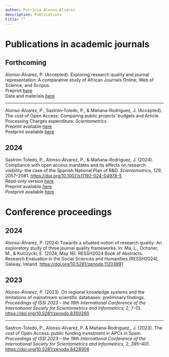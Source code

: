 ```yaml
---
author: Patricia Alonso-Álvarez
description: Publications
title: ""
---
```

# Publications in academic journals

## Forthcoming

Alonso-Álvarez, P. (Accepted). Exploring research quality and journal representation: A comparative study of African Journals Online, Web of Science, and Scopus.<br> 
Preprint [here](https://doi.org/10.31235/osf.io/tchxz)<br>
Data and materials [here](https://doi.org/10.17605/OSF.IO/E2F6Z)

---

Alonso-Álvarez, P., Sastrón-Toledo, P., & Mañana-Rodríguez, J. (Accepted). The cost of Open Access: Comparing public projects’ budgets and Article Processing Charges expenditure. _Scientometrics_.<br> 
Preprint available [here](https://doi.org/10.31235/osf.io/98j5p)<br>
Postprint available [here](/postprints/the_cost_of_open_access.pdf)

## 2024

Sastrón-Toledo, P., Alonso-Álvarez, P., & Mañana-Rodríguez, J. (2024). Compliance with open access mandates and its effects on research visibility: the case of the Spanish National Plan of R&D. _Scientometrics, 129_, 2057–2081. https://doi.org/10.1007/s11192-024-04978-5<br>
Read-only version [here](https://rdcu.be/dBWHM)<br>
Preprint available [here](https://doi.org/10.31235/osf.io/dmpny)<br>
Postprint available [here](/postprints/compliance_with_oa_mandates.pdf)


# Conference proceedings

## 2024

Alonso-Álvarez, P. (2024) Towards a situated notion of research quality: An exploratory study of three journal quality frameworks. In: Ma, L., Ochsner, M., & Kulczycki, E. (2024, May 16). RESSH2024 Book of Abstracts. Research Evaluation in the Social Sciences and Humanities (RESSH2024), Galway, Ireland. https://doi.org/10.5281/zenodo.11203991

## 2023

Alonso-Álvarez, P. (2023). On regional knowledge systems and the limitations of mainstream scientific databases: preliminary findings. _Proceedings of ISSI 2023 – the 19th International Conference of the International Society for Scientometrics and Informetrics, 2_, 7–13. https://doi.org/10.5281/zenodo.8350260

----

Sastron-Toledo, P., Alonso-Alvarez, P. & Mañana-Rodriguez., J. (2023). The cost of Open Access: public funding investment in APCs in Spain. _Proceedings of ISSI 2023 – the 19th International Conference of the International Society for Scientometrics and Informetrics, 2_, 395–401. https://doi.org/10.5281/zenodo.8428906
